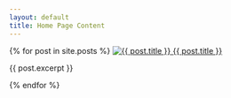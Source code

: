 ```yaml
---
layout: default
title: Home Page Content 
---
```


<div>
{% for post in site.posts %}
        <a href="{{ site.baseurl }}{{ post.url }}">
                <img src="{{ post.image | relative_url }}" alt="{{ post.title }}">
            </a>
        <a href="{{ site.baseurl }}{{ post.url }}">{{ post.title }}</a>
            <p>
                {{ post.excerpt }}
            </p>
{% endfor %}  
</div>

